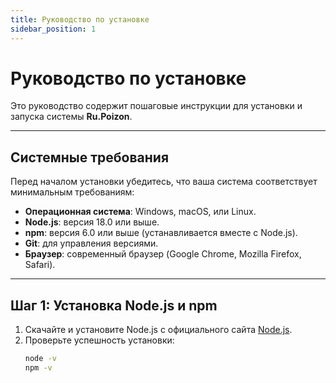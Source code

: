 ```yaml
---
title: Руководство по установке
sidebar_position: 1
---
```


# Руководство по установке

Это руководство содержит пошаговые инструкции для установки и запуска системы **Ru.Poizon**.

---

## Системные требования

Перед началом установки убедитесь, что ваша система соответствует минимальным требованиям:

- **Операционная система**: Windows, macOS, или Linux.
- **Node.js**: версия 18.0 или выше.
- **npm**: версия 6.0 или выше (устанавливается вместе с Node.js).
- **Git**: для управления версиями.
- **Браузер**: современный браузер (Google Chrome, Mozilla Firefox, Safari).

---

## Шаг 1: Установка Node.js и npm

1. Скачайте и установите Node.js с официального сайта [Node.js](https://nodejs.org/).
2. Проверьте успешность установки:
   ```bash
   node -v
   npm -v
